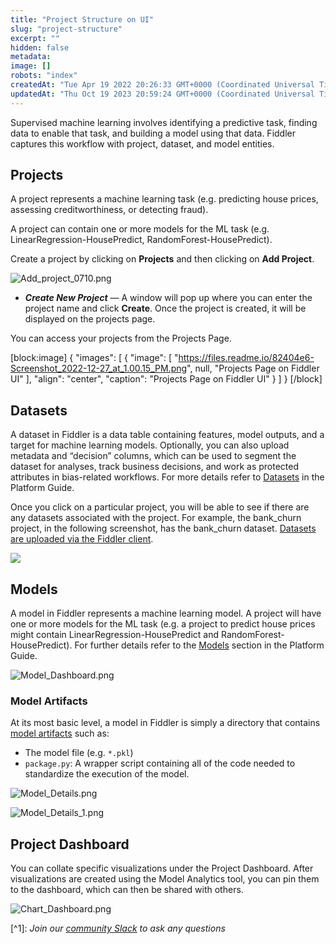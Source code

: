 ```yaml
---
title: "Project Structure on UI"
slug: "project-structure"
excerpt: ""
hidden: false
metadata: 
image: []
robots: "index"
createdAt: "Tue Apr 19 2022 20:26:33 GMT+0000 (Coordinated Universal Time)"
updatedAt: "Thu Oct 19 2023 20:59:24 GMT+0000 (Coordinated Universal Time)"
---
```

Supervised machine learning involves identifying a predictive task, finding data to enable that task, and building a model using that data. Fiddler captures this workflow with project, dataset, and model entities.

## Projects

A project represents a machine learning task (e.g. predicting house prices, assessing creditworthiness, or detecting fraud).

A project can contain one or more models for the ML task (e.g. LinearRegression-HousePredict, RandomForest-HousePredict).

Create a project by clicking on **Projects** and then clicking on **Add Project**.

![](https://files.readme.io/8e4b429-Add_project_0710.png "Add_project_0710.png")

- **_Create New Project_** — A window will pop up where you can enter the project name and click **Create**. Once the project is created, it will be displayed on the projects page.

You can access your projects from the Projects Page.

[block:image]
{
  "images": [
    {
      "image": [
        "https://files.readme.io/82404e6-Screenshot_2022-12-27_at_1.00.15_PM.png",
        null,
        "Projects Page on Fiddler UI"
      ],
      "align": "center",
      "caption": "Projects Page on Fiddler UI"
    }
  ]
}
[/block]

## Datasets

A dataset in Fiddler is a data table containing features, model outputs, and a target for machine learning models. Optionally, you can also upload metadata and “decision” columns, which can be used to segment the dataset for analyses, track business decisions, and work as protected attributes in bias-related workflows. For more details refer to [Datasets](doc:project-architecture#datasets) in the Platform Guide.

Once you click on a particular project, you will be able to see if there are any datasets associated with the project. For example, the bank_churn project, in the following screenshot, has the bank_churn dataset. [Datasets are uploaded via the Fiddler client](ref:clientupload_dataset). 

![](https://files.readme.io/3fa7700-Screenshot_2022-12-27_at_1.05.05_PM.png)

## Models

A model in Fiddler represents a machine learning model. A project will have one or more models for the ML task (e.g. a project to predict house prices might contain LinearRegression-HousePredict and RandomForest-HousePredict). For further details refer to the [Models](doc:project-architecture#models) section in the Platform Guide.

![](https://files.readme.io/e151df5-Model_Dashboard.png "Model_Dashboard.png")

### Model Artifacts

At its most basic level, a model in Fiddler is simply a directory that contains [model artifacts](doc:artifacts-and-surrogates) such as:

- The model file (e.g. `*.pkl`)
- `package.py`: A wrapper script containing all of the code needed to standardize the execution of the model.

![](https://files.readme.io/7170489-Model_Details.png "Model_Details.png")

![](https://files.readme.io/2b3d52e-Model_Details_1.png "Model_Details_1.png")

## Project Dashboard

You can collate specific visualizations under the Project Dashboard. After visualizations are created using the Model Analytics tool, you can pin them to the dashboard, which can then be shared with others.

![](https://files.readme.io/b7cb9ce-Chart_Dashboard.png "Chart_Dashboard.png")

[^1]\: _Join our [community Slack](https://www.fiddler.ai/slackinvite) to ask any questions_
